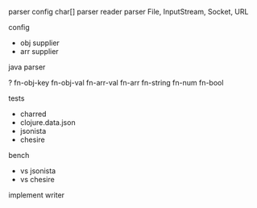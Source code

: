 
parser config
char[] parser
reader parser
File, InputStream, Socket, URL

config
- obj supplier
- arr supplier

java parser

?
fn-obj-key
fn-obj-val
fn-arr-val
fn-arr
fn-string
fn-num
fn-bool

tests
- charred
- clojure.data.json
- jsonista
- chesire

bench
- vs jsonista
- vs chesire

implement writer
